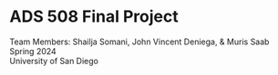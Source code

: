 # ADS 508 Final Project
Team Members: Shailja Somani, John Vincent Deniega, & Muris Saab\
Spring 2024\
University of San Diego
